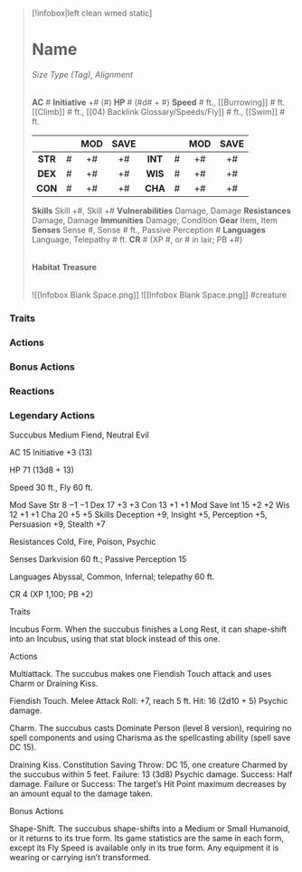 > [!infobox|left clean wmed static]
> # Name
> *Size Type (Tag), Alignment*
> 
> | |
> | - |
> **AC** # **Initiative** +# (#)
> **HP** # (#d# + #)
> **Speed** # ft., [[Burrowing]] # ft. [[Climb]] # ft., [[04) Backlink Glossary/Speeds/Fly]] # ft., [[Swim]] # ft.
> 
> | | | MOD | SAVE | | | MOD | SAVE |
> | :-: | :-: | :-: | :-: | :-: | :-: | :-: | :-: |
> | **STR** | # | +# | +# | **INT** | # | +# | +# | 
> | **DEX** | # | +# | +# | **WIS** | # | +# | +# |
> | **CON** | # | +# | +# | **CHA** | # | +# | +# |
> **Skills** Skill +#, Skill +#
> **Vulnerabilities** Damage, Damage
> **Resistances** Damage, Damage
> **Immunities** Damage; Condition
> **Gear** Item, Item
> **Senses** Sense #, Sense # ft., Passive Perception #
> **Languages** Language, Telepathy # ft.
> **CR** # (XP #, or # in lair; PB +#)
>
> | |
> | - |
> **Habitat**
> **Treasure**
> 
> | |
> | - |
> ![[Infobox Blank Space.png]]
> ![[Infobox Blank Space.png]]
> #creature 


### Traits
### Actions
### Bonus Actions
### Reactions
### Legendary Actions
Succubus
Medium Fiend, Neutral Evil

AC 15 Initiative +3 (13)

HP 71 (13d8 + 13)

Speed 30 ft., Fly 60 ft.

Mod	Save
Str	8	−1	−1
Dex	17	+3	+3
Con	13	+1	+1
Mod	Save
Int	15	+2	+2
Wis	12	+1	+1
Cha	20	+5	+5
Skills Deception +9, Insight +5, Perception +5, Persuasion +9, Stealth +7

Resistances Cold, Fire, Poison, Psychic

Senses Darkvision 60 ft.; Passive Perception 15

Languages Abyssal, Common, Infernal; telepathy 60 ft.

CR 4 (XP 1,100; PB +2)

Traits

Incubus Form. When the succubus finishes a Long Rest, it can shape-shift into an Incubus, using that stat block instead of this one.

Actions

Multiattack. The succubus makes one Fiendish Touch attack and uses Charm or Draining Kiss.

Fiendish Touch. Melee Attack Roll: +7, reach 5 ft. Hit: 16 (2d10 + 5) Psychic damage.

Charm. The succubus casts Dominate Person (level 8 version), requiring no spell components and using Charisma as the spellcasting ability (spell save DC 15).

Draining Kiss. Constitution Saving Throw: DC 15, one creature Charmed by the succubus within 5 feet. Failure: 13 (3d8) Psychic damage. Success: Half damage. Failure or Success: The target’s Hit Point maximum decreases by an amount equal to the damage taken.

Bonus Actions

Shape-Shift. The succubus shape-shifts into a Medium or Small Humanoid, or it returns to its true form. Its game statistics are the same in each form, except its Fly Speed is available only in its true form. Any equipment it is wearing or carrying isn’t transformed.